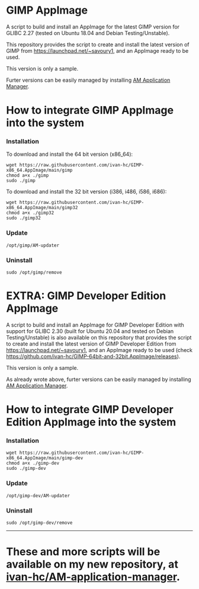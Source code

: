 # GIMP AppImage
A script to build and install an AppImage for the latest GIMP version for GLIBC 2.27 (tested on Ubuntu 18.04 and Debian Testing/Unstable).

This repository provides the script to create and install the latest version of GIMP from https://launchpad.net/~savoury1, and an AppImage ready to be used.

This version is only a sample.

Furter versions can be easily managed by installing [AM Application Manager](https://github.com/ivan-hc/AM-application-manager).
# How to integrate GIMP AppImage into the system
### Installation
To download and install the 64 bit version (x86_64):

    wget https://raw.githubusercontent.com/ivan-hc/GIMP-x86_64.AppImage/main/gimp
    chmod a+x ./gimp
    sudo ./gimp
  To download and install the 32 bit version (i386, i486, i586, i686):

    wget https://raw.githubusercontent.com/ivan-hc/GIMP-x86_64.AppImage/main/gimp32
    chmod a+x ./gimp32
    sudo ./gimp32
### Update

    /opt/gimp/AM-updater
### Uninstall

    sudo /opt/gimp/remove
    
# EXTRA: GIMP Developer Edition AppImage
A script to build and install an AppImage for GIMP Developer Edition with support for GLIBC 2.30 (built for Ubuntu 20.04 and tested on Debian Testing/Unstable) is also available on this repository that provides the script to create and install the latest version of GIMP Developer Edition from https://launchpad.net/~savoury1, and an AppImage ready to be used (check https://github.com/ivan-hc/GIMP-64bit-and-32bit.AppImage/releases).

This version is only a sample.

As already wrote above, furter versions can be easily managed by installing [AM Application Manager](https://github.com/ivan-hc/AM-application-manager).
# How to integrate GIMP Developer Edition AppImage into the system
### Installation

    wget https://raw.githubusercontent.com/ivan-hc/GIMP-x86_64.AppImage/main/gimp-dev
    chmod a+x ./gimp-dev
    sudo ./gimp-dev
### Update

    /opt/gimp-dev/AM-updater
### Uninstall

    sudo /opt/gimp-dev/remove

------------------------------------
# These and more scripts will be available on my new repository, at [ivan-hc/AM-application-manager](https://github.com/ivan-hc/AM-application-manager).
